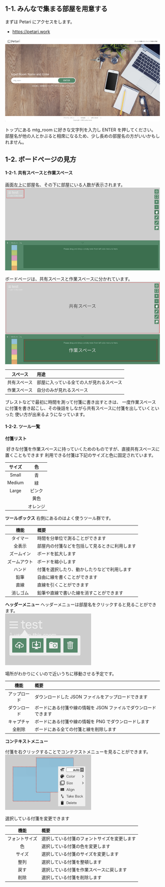 ## 1-1. みんなで集まる部屋を用意する

まずは Petari にアクセスをします。

-   https://petari.work

![画像](../images/top.png)

トップにある mtg_room に好きな文字列を入力し ENTER を押してください。
部屋名が他の人とかぶると相席になるため、少し長めの部屋名の方がいいかもしれません。

## 1-2. ボードページの見方

#### 1-2-1. 共有スペースと作業スペース

画面左上に部屋名、その下に部屋にいる人数が表示されます。
![画像](../images/board_header.png)

ボードページは、共有スペースと作業スペースに分かれています。
![画像](../images/board_space.png)

|   スペース   | 用途                                     |
| :----------: | :--------------------------------------- |
| 共有スペース | 部屋に入っている全ての人が見れるスペース |
| 作業スペース | 自分のみが見れるスペース                 |

ブレストなどで最初に時間を測って付箋に書き出すときは、
一度作業スペースに付箋を書き起こし、その後話をしながら共有スペースに付箋を出していくといった
使い方が出来るようになっています。

#### 1-2-2. ツール一覧

**付箋リスト**

![]()
好きな付箋を作業スペースに持っていくためのものですが、直接共有スペースに置くこともできます
利用できる付箋は下記のサイズと色に固定されています。

| サイズ |    色    |
| :----: | :------: |
| Small  |    青    |
| Medium |    緑    |
| Large  |  ピンク  |
|        |   黄色   |
|        | オレンジ |

**ツールボックス**
右側にあるのはよく使うツール群です。

|     機能     | 概要                                           |
| :----------: | :--------------------------------------------- |
|   タイマー   | 時間を分単位で測ることができます               |
|    全表示    | 部屋内の付箋などを包括して見るときに利用します |
|  ズームイン  | ボードを拡大します                             |
| ズームアウト | ボードを縮小します                             |
|    ハンド    | 付箋を選択したり、動かしたりなどで利用します   |
|     鉛筆     | 自由に線を書くことができます                   |
|     直線     | 直線を引くことができます                       |
|   消しゴム   | 鉛筆や直線で書いた線を消すことができます       |

**ヘッダーメニュー**
ヘッダーメニューは部屋名をクリックすると見ることができます。  
<img src="../images/board_hmenu.png" width="280px"/>

場所がわかりにくいので近いうちに移動させる予定です。

|     機能     | 概要                                                             |
| :----------: | :--------------------------------------------------------------- |
| アップロード | ダウンロードした JSON ファイルをアップロードできます             |
| ダウンロード | ボードにある付箋や線の情報を JSON ファイルでダウンロードできます |
|  キャプチャ  | ボードにある付箋や線の情報を PNG でダウンロードします            |
|    全削除    | ボードにある全ての付箋と線を削除します                           |

**コンテキストメニュー**

付箋を右クリックすることでコンテクストメニューを見ることができます。  
<img src="../images/board_contextmenu.png" width="280px"/>

選択している付箋を変更できます

|      機能      | 概要                                         |
| :------------: | :------------------------------------------- |
| フォントサイズ | 選択している付箋のフォントサイズを変更します |
|       色       | 選択している付箋の色を変更します             |
|     サイズ     | 選択している付箋のサイズを変更します         |
|      整列      | 選択している付箋を整頓します                 |
|      戻す      | 選択している付箋を作業スペースに戻します     |
|      削除      | 選択している付箋を削除します                 |
